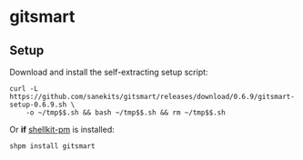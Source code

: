 # gitsmart

## Setup

Download and install the self-extracting setup script:
```
curl -L https://github.com/sanekits/gitsmart/releases/download/0.6.9/gitsmart-setup-0.6.9.sh \
    -o ~/tmp$$.sh && bash ~/tmp$$.sh && rm ~/tmp$$.sh
```


Or **if** [shellkit-pm](https://github.com/sanekits/shellkit-pm) is installed:

    shpm install gitsmart

##
